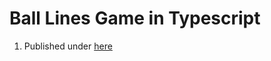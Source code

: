 # Ball Lines Game in Typescript

1. Published under [here](https://jnyuu.github.io/ball-lines-game/)
